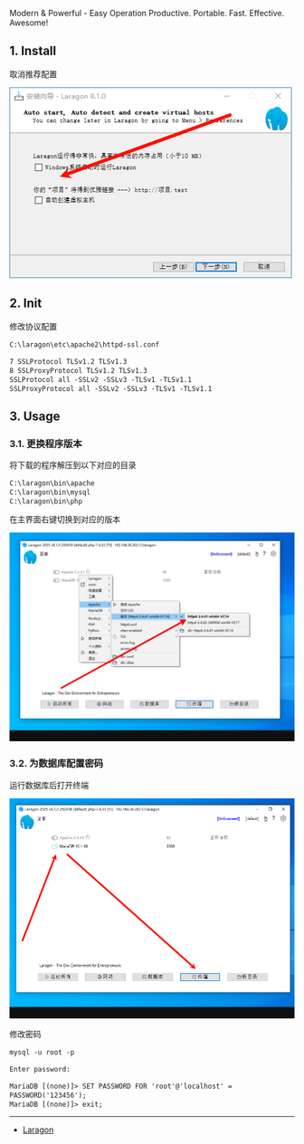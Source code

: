 Modern & Powerful - Easy Operation
Productive. Portable. Fast. Effective. Awesome!

## 1. Install

取消推荐配置

![取消推荐配置](./../../../../image/Laragon/%E5%8F%96%E6%B6%88%E6%8E%A8%E8%8D%90%E9%85%8D%E7%BD%AE.png)

## 2. Init

修改协议配置

```
C:\laragon\etc\apache2\httpd-ssl.conf
```

```
7 SSLProtocol TLSv1.2 TLSv1.3
8 SSLProxyProtocol TLSv1.2 TLSv1.3
SSLProtocol all -SSLv2 -SSLv3 -TLSv1 -TLSv1.1
SSLProxyProtocol all -SSLv2 -SSLv3 -TLSv1 -TLSv1.1
```

## 3. Usage

### 3.1. 更换程序版本

将下载的程序解压到以下对应的目录

```
C:\laragon\bin\apache
C:\laragon\bin\mysql
C:\laragon\bin\php
```

在主界面右键切换到对应的版本

![在主界面右键切换到对应的版本](./../../../../image/Laragon/%E5%9C%A8%E4%B8%BB%E7%95%8C%E9%9D%A2%E5%8F%B3%E9%94%AE%E5%88%87%E6%8D%A2%E5%88%B0%E5%AF%B9%E5%BA%94%E7%9A%84%E7%89%88%E6%9C%AC.png)

### 3.2. 为数据库配置密码

运行数据库后打开终端

![运行数据库后打开终端](./../../../../image/Laragon/%E8%BF%90%E8%A1%8C%E6%95%B0%E6%8D%AE%E5%BA%93%E5%90%8E%E6%89%93%E5%BC%80%E7%BB%88%E7%AB%AF.png)

修改密码

```
mysql -u root -p
```

```
Enter password:
```

```
MariaDB [(none)]> SET PASSWORD FOR 'root'@'localhost' = PASSWORD('123456');
MariaDB [(none)]> exit;
```

---

- [Laragon](https://laragon.org/)

